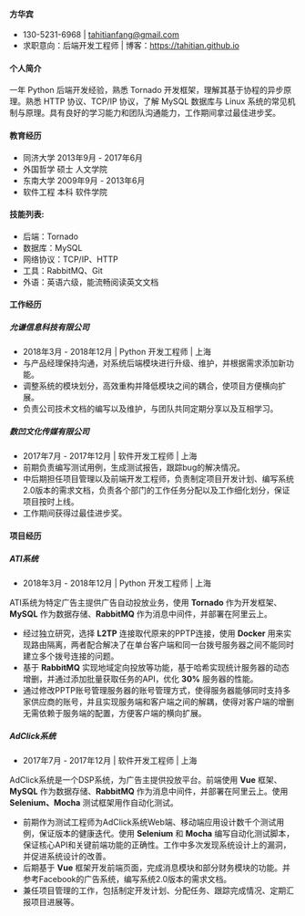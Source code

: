 #### 方华宾
- 130-5231-6968 | tahitianfang@gmail.com 
- 求职意向：后端开发工程师 | 博客：https://tahitian.github.io

#### 个人简介

一年 Python 后端开发经验，熟悉 Tornado 开发框架，理解其基于协程的异步原理。熟悉 HTTP 协议、TCP/IP 协议，了解 MySQL 数据库与 Linux 系统的常见机制与原理。具有良好的学习能力和团队沟通能力，工作期间拿过最佳进步奖。

#### 教育经历

- 同济大学 2013年9月 - 2017年6月
- 外国哲学 硕士 人文学院 
- 东南大学 2009年9月 - 2013年6月
- 软件工程 本科 软件学院


#### 技能列表:

- 后端：Tornado
- 数据库：MySQL 
- 网络协议：TCP/IP、HTTP
- 工具：RabbitMQ、Git 
- 外语：英语六级，能流畅阅读英文文档
     
#### 工作经历

##### 允谦信息科技有限公司 
- 2018年3月 - 2018年12月 | Python 开发工程师 | 上海
- 与产品经理保持沟通，对系统后端模块进行升级、维护，并根据需求添加新功能。
- 调整系统的模块划分，高效重构并降低模块之间的耦合，使项目方便横向扩展。
- 负责公司技术文档的编写以及维护，与团队共同定期分享以及互相学习。

##### 数凹文化传媒有限公司 
- 2017年7月 - 2017年12月 | 软件开发工程师 | 上海
- 前期负责编写测试用例，生成测试报告，跟踪bug的解决情况。
- 中后期担任项目管理以及前端开发工程师，负责制定项目开发计划、编写系统2.0版本的需求文档，负责各个部门的工作任务分配以及工作细化划分，保证项目按时上线。
- 工作期间获得过最佳进步奖。
   
#### 项目经历

##### ATI系统
- 2018年3月 - 2018年12月 | Python 开发工程师 | 上海

ATI系统为特定广告主提供广告自动投放业务，使用 **Tornado** 作为开发框架、**MySQL** 作为数据存储、**RabbitMQ** 作为消息中间件，并部署在阿里云上。

- 经过独立研究，选择 **L2TP** 连接取代原来的PPTP连接，使用 **Docker** 用来实现路由隔离，两者配合解决了在单台客户端和同一台拨号服务器之间不能同时建立多个拨号连接的问题。
- 基于 **RabbitMQ** 实现地域定向投放等功能，基于哈希实现统计服务器的动态增删，并通过添加批量获取任务的API，优化 **30%** 服务器的性能。
- 通过修改PPTP账号管理服务器的账号管理方式，使得服务器能够同时支持多家供应商的账号，并且实现服务端和客户端之间的解耦，使得对客户端的增删无需依赖于服务端的配置，方便客户端的横向扩展。


##### AdClick系统
- 2017年7月 - 2017年12月 | 软件开发工程师 | 上海

AdClick系统是一个DSP系统，为广告主提供投放平台。前端使用 **Vue** 框架、**MySQL** 作为数据存储、**RabbitMQ** 作为消息中间件，并部署在阿里云上。使用 **Selenium、Mocha** 测试框架用作自动化测试。

- 前期作为测试工程师为AdClick系统Web端、移动端应用设计数千个测试用例，保证版本的健康迭代。使用 **Selenium** 和 **Mocha** 编写自动化测试脚本，保证核心API和关键前端功能的正确性。工作中多次发现系统设计上的漏洞，并促进系统设计的改善。
- 后期基于 **Vue** 框架开发前端页面，完成消息模块和部分财务模块的功能。并参考Facebook的广告系统，编写系统2.0版本的需求文档。
- 兼任项目管理的工作，包括制定开发计划、分配任务、跟踪完成情况、定期汇报项目进展等。


